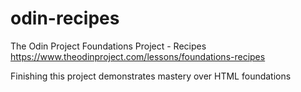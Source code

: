 # odin-recipes
The Odin Project Foundations Project - Recipes\
https://www.theodinproject.com/lessons/foundations-recipes

Finishing this project demonstrates mastery over HTML foundations
